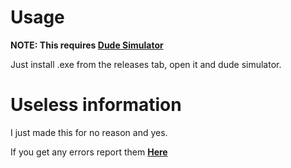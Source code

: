 # Usage
**NOTE: This requires [Dude Simulator](https://store.steampowered.com/app/654990/Dude_Simulator/)**

Just install .exe from the releases tab, open it and dude simulator.

# Useless information
I just made this for no reason and yes.

If you get any errors report them **[Here](https://discord.gg/PfYMfbzMj7)**
